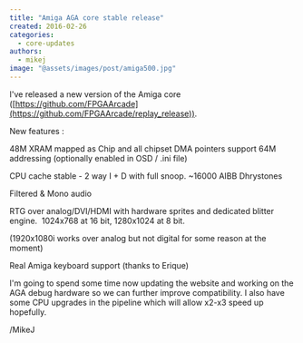 ```yaml
---
title: "Amiga AGA core stable release"
created: 2016-02-26
categories: 
  - core-updates
authors: 
  - mikej
image: "@assets/images/post/amiga500.jpg"
---
```


I've released a new version of the Amiga core ([https://github.com/FPGAArcade](https://github.com/FPGAArcade/replay_release)).

New features :

48M XRAM mapped as Chip and all chipset DMA pointers support 64M addressing (optionally enabled in OSD / .ini file)

CPU cache stable - 2 way I + D with full snoop. ~16000 AIBB Dhrystones

Filtered & Mono audio

RTG over analog/DVI/HDMI with hardware sprites and dedicated blitter engine.  1024x768 at 16 bit, 1280x1024 at 8 bit.

(1920x1080i works over analog but not digital for some reason at the moment)

Real Amiga keyboard support (thanks to Erique)

I'm going to spend some time now updating the website and working on the AGA debug hardware so we can further improve compatibility. I also have some CPU upgrades in the pipeline which will allow x2-x3 speed up hopefully.

/MikeJ
